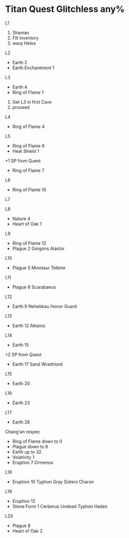 # Titan Quest Glitchless any%

L1
1. Shaman
2. Fill inventory
3. warp Helos

L2
- Earth 2
- Earth Enchantment 1

L3
- Earth 4
- Ring of Flame 1
1. Get L3 in first Cave
2. proceed

L4
- Ring of Flame 4

L5
- Ring of Flame 6
- Heat Shield 1

+1 SP from Quest
- Ring of Flame 7

L6
- Ring of Flame 10

L7

L8
- Nature 4
- Heart of Oak 1

L9
- Ring of Flame 12
- Plague 2
Gorgons
Alastor

L10
- Plague 5
Minotaur
Telkine

L11
- Plague 8
Scarabaeus

L12
- Earth 9
Nehebkau
Honor Guard

L13
- Earth 12
Aktaios

L14
- Earth 15

+2 SP from Quest
- Earth 17
Sand Wraithlord

L15
- Earth 20

L16
- Earth 23

L17
- Earth 26

Chang'an respec
- Ring of Flame down to 0
- Plague down to 6
- Earth up to 32
- Volativity 1
- Eruption 7
Ormenos

L18
- Eruption 10
Typhon
Gray Sisters
Charon

L19
- Eruption 12
- Stone Form 1
Cerberus
Undead Typhon
Hades

L20 
- Plague 8
- Heart of Oak 2
